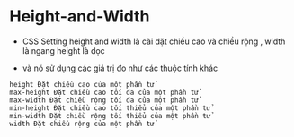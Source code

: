 # Height-and-Width

- CSS Setting height and width là cài đặt chiều cao và chiều rộng , width là ngang height là dọc

- và nó sử dụng các giá trị đo như các thuộc tính khác

```console
height Đặt chiều cao của một phần tử
max-height Đặt chiều cao tối đa của một phần tử
max-width Đặt chiều rộng tối đa của một phần tử
min-height Đặt chiều cao tối thiểu của một phần tử
min-width Đặt chiều rộng tối thiểu của một phần tử
width Đặt chiều rộng của một phần tử
```
